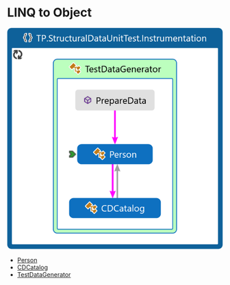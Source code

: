 <!--
//________________________________________________________________________________________________________________
//  Copyright (C) 2024, Mariusz Postol LODZ POLAND.
//
//  To be in touch join the community by pressing the `Watch` button and get started commenting using the 
// discussion panel at https://github.com/mpostol/TP/discussions/182
//
//  by introducing yourself and telling us what you do with this community.
//________________________________________________________________________________________________________________
-->

# LINQ to Object

<!--

## 1. Wprowadzenie

W trakcie tej lekcji będziemy kontynuowali omawianie tematyki dotyczącej danych strukturalnych i możliwość tworzenia kwerend z wykorzystaniem wyrażeń klasy LINQ – przypomnę, że skrót LINQ pochodzi od angielskiego Language Integrated Query, co w tłumaczeniu oznacza zintegrowany język zapytań.

## 2. Jaki mamy problem

### 2.1. Wprowadzenie

Zacznijmy od kilu definicji, wyjaśnień i wskazania kierunków poszukiwań nowych rozwiązań w zakresie usprawnienia zarządzania dostępem do danych zewnętrznych.

### 2.2. Zakres lekcji

Tu jeszcze raz wrócimy do poznanego poprzednio terminu „wyrażenie klasy LINQ” zapisanego zgodnie ze składnią query sysntax - co tłumaczymy jako składnia zapytań - i wtedy przypomnę, czym oprócz składni, różni się wyraźnie tej klasy od innych wyrażeń nie należących do grupy wyrażeń klasy LINQ.

Zgodnie z definicją, wyrażenie to ciąg operacji i operandów. Omówione wcześniej wyrażenie zapisane z wykorzystaniem składni zapytań, na pierwszy rzut oka na taki ciąg nie wygląda, a przecież musi dać się do takiego ciągu sprowadzić, więc być skonwertowane do postaci zgodnej z tą definicją z wykorzystaniem metod rozszerzających, wyrażeń lambda i typów anonimowych.
Wyrażenia LINQ powstały, aby umożliwić zapisanie w języku programowania kwerendy umożliwiające zdalną preselekcję w zewnętrznych repozytoriach danych, przykładowo relacyjnych bazach danych. Ale wcześniej zauważyliśmy, że preselekcja danych ma również sens w przypadku lokalnych danych strukturalnych, czyli pewnego grafu obiektów. Kolejnym zatem wyzwaniem tej lekcji jest omówienie zagadnień związanych z projektowaniem, tworzeniem, utrzymaniem i wykorzystaniem takiej struktury. Tu również spróbujemy odpowiedzieć na pytanie jak LINQ może nam pomóc.

## 3. Praca z kodem

### 3.1. Składnia kwerendy

Zgodnie z planem wróćmy zatem na chwilę do poprzedniej lekcji i przypomnijmy sobie postać wyrażenia LINQ zapisanego z wykorzystaniem składni kwerendy.

Wyrażenie LINQ w postaci kwerendy znajdziemy w omówionej poprzednio metodzie [QuerySyntax][QuerySyntax]:

``` CSharp
    public static string QuerySyntax()
    {
      string[] _words = { "apple", "strawberry", "grape", "peach", "banana" };
      IEnumerable<string> _wordQuery = from word in _words
                                       where word[0] == 'g'
                                       select word;
      return string.Join(";", _wordQuery.ToArray());
    }
```

Jak już mówiłem, zgodnie z definicją wyrażenie to ciąg operacji i operandów, natomiast składnia tekstu w przykładowym kodzie zawiera nowe słowa kluczowe, jak `from`, `where`, `selekt` ale nie wygląda jak ciąg operacji, a przecież musi dać się do takiego ciągu sprowadzić, by moc ten tekst nazywać wyrażeniem. No dobrze, a co jeśli nie. Jakie są konsekwencje. W takim przypadku ponieważ nie będziemy mogli nazwać tego zapisu wyrażeniem to w konsekwencji nie będziemy mogli do niego zastosować semantyki wyrażenia, czyli wiedzy o tym jak jest ono realizowane, inaczej, co ten zapis oznacza.

Zamiast dorabiać nową teorię do prawej strony instrukcji podstawienia, wydaje się, że prościej będzie spróbować konwersji tej składni do znanej nam dobrze składni wyrażenia, które jest ciągiem operacji i ich operandów. Tu trzeba zauważyć, że konwersja - inaczej przekształcenie - z jednej składni do innej oznacza działanie na tekście programu. A to z kolei oznacza, że konwersję tę może dokonać każdy programista.

W konwersji bardzo pomocna, a nawet można powiedzieć niezastąpiona, będzie konstrukcja „metoda rozszerzająca”, którą poznaliśmy wcześniej, kiedy uczyliśmy się podstaw programowania funkcyjnego.

Ale teraz przechodząc do sedna tematu, zacznijmy od tego, że zgodnie z wymaganiami wyrażenia LINQ źródło danych, w naszym przykładzie wartość wyrażenia występującego po słowie kluczowym in musi implementować interfejs IEnumerable. Jeśli tak, to wykorzystajmy koncepcję wspomnianej wcześniej metody rozszerzającej do rozszerzenia właśnie tego interfejsu.

### 3.2. Konwersja składni kwerendy do typowej składni wyrażenia

Korzystając z tej podpowiedzi już czas na poszukanie rozwiązania, które umożliwi nam dokonanie konwersji omówionej składni wyrażenia zapisanej w postaci kwerendy na wyrażenie zapisane w postaci ciągu operacji i ich operandów z wykorzystaniem wspomnianych metod rozszerzających, ale również wyrażeń lambda i typów anonimowych. Wszystkie te konstrukcje poznaliśmy już poprzednio. Ich znaczenie jest fundamentalne, więc jeśli są wątpliwości co do ich pełnego zrozumienia proponuje wrócić do tych tematów przed dalszą kontynuacją rozważań nad wyrażeniem LINQ.

Przykładowy tekst po konwersji znajduje się w metodzie [MethodSyntax][MethodSyntax], 

``` CSharp

    public static string MethodSyntax()
    {
      string[] _words = { "apple", "strawberry", "grape", "peach", "banana" };
      IEnumerable<string> _wordQuery = _words.Where<string>(word => word[0] == 'g').Select<String, String>(word => word);
      return String.Join(";", _wordQuery.ToArray());
    }
```

którą znajdziemy w klasie [LinqMethodSyntaxExamples][LinqMethodSyntaxExamples]. Metoda ta jest testowana w osobnym teście jednostkowym

``` CHarp

    public void MethodSyntaxTest()
    {
      Assert.AreEqual<string>("grape", LinqMethodSyntaxExamples.MethodSyntax());
    }

```
Wynik testu oraz treść metody wskazują, że jest ona funkcjonalnie ekwiwalentną z poprzednio omówioną metodą.

[QuerySyntax]: LINQQueryAndMethodsSyntax/LinqQuerySyntaxExamples.cs#L30-L37
[MethodSyntax]: LINQQueryAndMethodsSyntax/LinqMethodSyntaxExamples.cs#L21-L26
[LinqMethodSyntaxExamples]: LINQQueryAndMethodsSyntax/LinqMethodSyntaxExamples.cs#L19-L47
[MethodSyntaxTest]: ../StructuralDataUnitTest/LinqMethodSyntaxExamplesUnitTest.cs#L21-L24

W omawianym przykładzie pierwszą metodą rozszerzającą, którą wykorzystano w procesie konwersji jest metoda [where]. Oczywiście zbieżność nazw słowa kluczowego `where` w składni zapytań i nazwy metody w transformacji tego tekstu do ciągu operacji i ich operandów nie jest przypadkowa. Innymi słowy nazwa metody jest ekwiwalentna do słowa kluczowego where w składni kwerendy.

Używając skrótu „go to definition” menu kontekstowego albo klawisza F12 przeniesiemy się do definicji metody where. Po przewinięciu kilku ekranów widać, że znajduje się ona w statycznej klasie `Enumerable` biblioteki .NET. 

- filmik

Klasa ta zawiera również wszystkie pozostałe metody, które są niezbędne do realizacji opisanej operacji konwersji. To ważne stwierdzenie i warto je zapamiętać dla zrozumienia odpowiedzi na postawione już wcześniej zadane co to jest wyrażenie LINQ i czym się ono różni od wyrażeń nie należących do tej kategorii wyrażeń. Jak wspomniałem, to pytanie padło już wcześniej , ale wrócimy do niego jeszcze raz.

Kolejnym słowem kluczowym w składni kwerendy jest `selekt`. I znów możemy zastosować metodę rozszerzającą interfejsu `IEnumerable`, ponieważ metoda where zwraca obiekt implementujący ten interfejs. Jak widzimy z definicji klasy Enumerable większość metod rozszerzających zlokalizowanych w klasie Enumerable to funkcje zwracające obiekty implementujące wspomniany interfejs.

Wróćmy ponownie do tekstu omawianej metody, która zawiera wyrażenie LINQ po konwersji do postaci ciągu operacji.

Mając wiedzę na temat konwersji kwerendy LINQ do postaci sekwencji wywołań metod zastanówmy się teraz co zrobić z konstrukcjami występującymi po słowach kluczowych where i selekt. Na pierwszy rzut oka wyglądają jak wyrażenia i faktycznie ich składnia jest zgodna ze składnią wyrażenia. Jednak metoda where jest wywoływana na rzecz ciągu elementów, a zatem to wyrażenie musi być wykonywane na rzecz każdego elementu w źródle danych. W tym przypadku sprawdzamy czy pierwsza litera każdego słowa w tablicy to g. Aby to było możliwe zgodnie z semantyką języka musimy je zastąpić metodą, która będzie miała jeden parametr o typie zgodnym z typem elementu w źródle i będzie zwracała wartość true lub false. Ponieważ nie możemy do metody przesłać innej metody jako argumentu, wykorzystajmy koncepcję delegacji, więc referencji do metody. Dodatkowo możemy to zapisać jako funkcja anonimowa z wykorzystaniem składni wyrażenia lambda.

Podobnie możemy postąpić z wyrażeniem występującym po słowie selekt i zastąpić je delegacją do metody zapisanej jak wyrażenie lambda. W naszym przykładzie ta metoda zwraca wartość argumentu aktualnego, a więc robi nic i dlatego z następnego przykładu została usunięta.

Popatrzmy teraz na tekst metody otrzymanej w wynik przekształcenia kwerendy w kontekście testu jednostkowego. Test pokazuje, że rezultat jest identyczny jak dla metody wykorzystującej zapis w postaci kwerendy LINQ.

Zbadajmy zatem, czy po konwersji kwerendy LINQ do postaci ciągu operacji nadal zachowuje on cechy wskazujące, że podobnie jak poprzednio wyrażenie nie jest wykonywane w instrukcji podstawienia, a tylko konwertowane do obiektu reprezentującego to wyrażenie w celu przygotowania do ewentualnego dalszego tłumaczenia na postać zgodną z językiem zapytań obowiązującym dla wybranego repozytorium, przykładowo relacyjnej bazy danych. W trakcie następnej lekcji omówimy właśnie taki przykład, w którym wyrażenie LINQ będzie konwertowane do postaci kwerendy SQL zgodnie z wymaganiami tego repozytorium.

Aby to sprawdzić, podobnie jak poprzednio, modyfikujemy źródło danych pomiędzy instrukcją podstawienia wartości otrzymanego z wyrażenia po konwersji do zmiennej _wordQuery i instrukcją sprawdzającą ostateczny wynik w teście jednostkowym. Ponieważ w wyniku spodziewamy się listy słów na g, a otrzymujemy pusty string, możemy postawić tezę, że operacja wyznaczenia wartości jest odroczona podobnie jak poprzednio, natomiast w linii

``` CSharp
  IEnumerable<string> _wordQuery = _words.Where<string>(word => word[0] == 'g');
```

do zmiennej `_wordQuery` będzie podstawiana jakaś wartość reprezentująca tylko opis wyrażenia, które znajduje się po prawej stronie znaku podstawienia. Innymi słowy składnia wyrażenia LINQ nie ma znaczenia dla jego cech. Innymi słowy zapisanie wyrażenia w postaci kwerendy lub ciągu operacji nie ma wpływu na semantyke tego zapisu. W obu przypadkach mówić o wyrażeniu LINQ bez względu na postać zapisu. Ponieważ zachowanie wyrażeń LINQ znacznie odbiega od zachowań innych wyrażeń, które do tej grupy nie należą musimy wrócić do pytania, jak je rozróżnić.

Wcześniej mówiliśmy, że konwersja do postaci ciągu operacji wymaga użycia metod rozszerzających zdefiniowanych w klasie Enumerable. Jak wiemy dla każdego typu można utworzyć własne metody rozszerzające, więc do `IEnumerable` również. Jest zatem możliwe, aby w ciągu omawianych operacji użyć również tych własnych metod. To oczywiście jest możliwe, ale wyrażenie przestanie być wyrażeniem LINQ i w rezultacie nie będzie mogło być konwertowane do kwerendy, która możne być wykonywana zdalnie w zewnętrznym repozytorium jako ekwiwalentna operacja. Użycie w wyrażeniu wyłącznie metod należących do klasy `Enumerable` jest pierwszym wyróżnikiem wyrażenia klasy LINQ, ale nie jedynym.

W przykładowym programie, który ilustrował proces konwersji składni kwerendy wyrażenia LINQ do postaci ciągu operacji, użyto wyrażeń lambda jako operandów dla tych operacji. Tu warto sobie zadać pytani, czy w ich miejsce można użyć delegacji do własnych metod nazwanych. Odpowiedź jest, że oczywiście tak, tylko w takim przypadku trzeba sobie zdawać sprawę z faktu, że takie metody mogą nie być znane w zewnętrznym repozytorium i jak się do nich odwołać w kwerendzie zapisanej w języku dedykowanym dla tego repozytorium. I to jest kolejne kryterium pozwalające na odróżnienie wyrażeń klasy LINQ.

Aby opisać kolejne musimy dokonać analizy następnej metody testowej i związanej z nią metody bibliotecznej [AnonymousType]. 

``` CSharp
    public static string AnonymousType()
    {
      Customer[] customers = new Customer[] { new Customer() { City = "Phoenix", Name = "Name1", Revenue=11.0E3F  },
                                              new Customer() { City = "NewYork", Name = "Name2", Revenue=12.0E4F   },
                                              new Customer() { City = "Phoenix", Name = "Name3", Revenue=13.0E4F   },
                                              new Customer() { City = "Washington", Name = "Name4", Revenue=14.0E4F   }
      };
      var _customerQuery = customers.Where(_customer => _customer.City == "Phoenix").Select(_customer => new { _customer.Name, _customer.Revenue });
      return String.Join("; ", _customerQuery.Select(x => $"{x.Name}:{x.Revenue.ToString("F", CultureInfo.InvariantCulture)}").ToArray<string>());
    }
```

Metoda ta wybiera z tablicy elementów 'Customer' wszystkie pozycje w których property City == "Phoenix". Na ich podstawie zwracany jest ciąg wartości typu anonimowego. W metodzie selekt do tworzenia nowych wartości użyto typu anonimowego. Tu jednak rodzi się wątpliwość, czy użycie tego typu jest niezbędne. Czy można w metodzie selekt tworzyć nowe wartości korzystając z własnego typu nazwanego. W ramach pracy domowej proponuję sprawdzić to oraz to czy wyrażenie nadal będzie miało cechy wyrażenia klasy LINQ. Tu jednak zauważmy, że własny typ może nie być znany w kontekście języka kwerend używanego dla wybranego zewnętrznego repozytorium danych. Typy anonimowe to zbiór wartości, który zawsze można przekształcić do ciągu par {klucz, wartość}, co jest reprezentacją łatwo dającą się użyć w kontekście dowolnego języka kwerend dla zewnętrznego repozytorium danych.

### 3.3. Lokalne dane strukturalne 

Relatywnie dużo czasu poświęciliśmy na omówienie wyrażenia LINQ w kontekście danych strukturalnych zgromadzonych i udostępnianych przez zewnętrzne repozytoria danych ale wszystkie operacje w przykładowym tekście programu były wykonywane na danych lokalnych. Choć były to dane złożone, przykładowo tablica, to nie reprezentowały relacji pomiędzy niezależnymi obiektami, więc nie korzystaliśmy z danych strukturalnych. Przyjrzyjmy się teraz jak projektować, tworzyć, utrzymywać i wykorzystywać takie struktury. Tu również spróbujemy odpowiedzieć na pytanie jak LINQ może nam pomóc. W szczególności, jeśli jest potrzeba odrębnej preselekcji danych w przypadku lokalnych danych strukturalnych, czyli pewnego grafu obiektów.

Podstawowym sposobem tworzenia danych strukturalnych jest definiowanie własnych klas i łączenie ich z wykorzystaniem referencji. Takie właśnie podejście ilustruje definicja klas dla przykładowej struktury, którą omówiliśmy wczesniej. Kod ten znajduje się w projekcie testów jednostkowych i zawiera dwie klasy, pomiędzy którymi występują relacje.

Popatrzmy teraz na analizę graficzną kodu. W rezultacie po zmianie ustawień filtrowania możemy wspomniane relacje pomiędzy klasami zobaczyć na rysunku. W przypadku danych lokalnych relacje pomiędzy obiektami są realizowane za pośrednictwem zmiennych referencyjnych.

-->

![PersonCodeMap](../.Media/PersonCodeMap.png)

- [Person][Person]
- [CDCatalog][CDCatalog]
- [TestDataGenerator][TestDataGenerator]

<!--

Przykład to klasy [Person][Person] i [CDCatalog][CDCatalog], które zostały zdefiniowane w klasie [TestDataGenerator][TestDataGenerator]. W kodzie programu widzimy, że klasa [CDCatalog][CDCatalog] ma odwołania, więc referencję, do obiektu klasy [Person][Person], aby reprezentować informacje o autorze płyty CD. Jest to relacja jeden do jeden. Natomiast klasa [Person][Person] zawiera kolekcję płyt wydanych przez jednego autora, więc ma referencje do obiektów klasy [CDCatalog][CDCatalog]. Tym razem relacja jest jeden do wielu. Te referencje są dostępne jako obiekt implementujący `IEnumerable`, a taki obiekt może być wykorzystany jako źródło danych i być użyty w instrukcji foreach i wyrażeniu LINQ.

Alternatywnym sposobem tworzenia danych strukturalnych jest wykorzystanie dedykowanego edytora, który pozwala na definiowanie danych z wykorzystaniem interfejsu graficznego. Aby rozpocząć pracę, w wybranym miejscu projektu należy dodać składnik `DataSet`, który znajdziemy w zestawie dostępnych składników Visual Studio. Łatwiej go znaleźć, jeśli ograniczmy liczbę wyświetlanych składników przez wybór Data na drzewku kategorii. Używając tego podejścia - dla porównania - proponuję zdefiniować funkcjonalnie ekwiwalentną strukturę danych do omówionej poprzednio. Nazwijmy ją `Catalog`.

Po utworzeniu pojawia się nowy wieloskładnikowy element w wybranym miejscu. Klikając dwa razy w element grupujący te składniki, pojawia się z kolei edytor graficzny. Pozwala on dodać tabele danych, ich wiersze i zdefiniować relacje pomiędzy nimi. Ja wstępnie przygotowałem dwie DataTable (tabele danych) analogicznie do klas z poprzedniego przykładu. Pomiędzy nimi zdefiniowałem również relację jak poprzednio. Właściwości tej relacji możemy również edytować w osobnym okienku edytora, które otwieramy z menu kontekstowego. Poprzednio zdefiniowane klasy będę wykorzystywał w testach jednostkowych do zainicjowania, tak zdefiniowanej struktury danych, co potwierdza ich ekwiwalentność z punktu widzenie reprezentowanej informacji.

Zaprojektowanie tej struktury skutkuje automatycznie wygenerowanym tekstem programu, który ją implementuje w klasie częściowej. Widzimy, że tym razem program zawiera wiele klas, z których każda reprezentuje dedykowane informacje. Całą strukturę reprezentuje klasa [Catalog][CatalogDataSet], a wszystkie pozostałe są zdefiniowane jako jej klasy częściowe. Autora reprezentuje klasa o nazwie [PersonRow][PersonRow], natomiast płytę CD [CDCatalogEntityRow][CDCatalogEntityRow].

[CatalogDataSet]: 
[PersonRow]: 
[CDCatalogEntityRow]: 

Ponieważ klasa [Catalog][CatalogDataSet] jest klasą częściową możemy w osobnym pliku zaimplementować własną funkcjonalność. Podobnie jak poprzednio umieszczono tu trzy metody implementujące na trzy różne sposoby ten sam algorytm, a mianowicie wybór listy osób wskazanych przez parametr metody. Do implementacji tych wrócimy w kontekście testów jednostkowych, które użyjemy do bardziej szczegółowej analizy porównawczej tych trzech implementacji.

Ponieważ wygenerowany teks klasy [Catalog][CatalogDataSet] to ponad 1000 linii, proponuję teraz dokonać jego analizy korzystając z funkcji Show on Code Map. Otrzymana reprezentacja graficzna tekstu zawiera opis zawartości wygenerowanych klas i pokazuje relacje pomiędzy nimi. Celem analizy jest znalezienie podobnych relacji, jakie mieliśmy poprzednio w klasach utworzonych ręcznie.

Analiza z wykorzystaniem tego narzędzia wymaga odpowiedniego wykorzystania filtrów tak, aby na ekranie znalazły się tylko istotne składniki definicji. W tym przypadku szukamy klasy [PersonRow][PersonRow] i składnika udostępniającego relacje do obiektów klasy [CDCatalogEntityRow][CDCatalogEntityRow]. Ta relacja wiele do jednego pomiędzy [PersonRow][PersonRow] i [CDCatalogEntityRow][CDCatalogEntityRow] jest zaimplementowana jako metoda GetCDCatalogRows, która zwraca tablicę obiektów typu [CDCatalogEntityRow][CDCatalogEntityRow].

Przejdźmy teraz do wyszukania relacji w drugą stronę a mianowicie relacji, która połączy płytę CD z jej autorem. I znowu musimy odpowiednio skonfigurować filtry wyświetlania, aby obrazek był czytelny dla potrzeb tej prezentacji. W klasie [CDCatalogEntityRow][CDCatalogEntityRow] relacja jeden do jednego łącząca odpowiedni obiekt typu [PersonRow][PersonRow] jest zrealizowana przez property (właściwość) o nazwie takiej jak klasa docelowa, a mianowicie [PersonRow][PersonRow].

Przejdzmy teraz do analizy dodanych metod w kontekście testów jednostkowych filtrujących dane z tak utworzonej struktury. Metody te zlokalizowano jako składowe klasy [Catalog][CatalogDataSet], a właściwie w jej wewnętrznej klasie [PersonRow][PersonRow].
W pierwszej użyto instrukcję foreach i wewnętrzną instrukcję if odpowiedzialną za filtrowanie zawartości tabeli zgodnie z wartością parametru metody.

``` CSharp
      public IEnumerable<PersonRow> FilterPersonsByLastName_ForEach(string lastName)
      {
        List<PersonRow> _result = new List<PersonRow>();
        foreach (PersonRow _row in this)
          if (_row.LastName.Equals(lastName))
            _result.Add(_row);
        return _result;
      }
```

W teście oprócz zwracanej przez metodę wartości badany jest również typ zwracanego obiektu oraz wynik wywołania jego metody ToString. Z rezultatu widzimy, że zwracany jest obiekt generycznej klasy `List`, której parametrem typu jest [PersonRow][PersonRow]. To kolejny dowód na to, że w tym przypadku wynikiem jest kolekcja wybranych wartości, a więc wynik działania wspomnianych instrukcji.

W kolejnym teście [FilterPersonsByLastName_ForEachTest][FBLN_ForEachTest] badamy zwracany rezultat metody implementującej ten sam algorytm filtrowania, ale zaimplementowany z użyciem wyrażenia LINQ zapisanego jako ciąg operacji z wykorzystaniem metod rozszerzających. Tm razem zwracany typ obiektu wyniku działania metody jest inny, co ponownie potwierdza, że w przypadku wyrażeń klasy LINQ zwracana jest obiektowa reprezentacja samego wyrażenia, a nie wynik jego działania.

Ostatni test dotyczy implementacji metody wykorzystującej wyrażenie LINQ zapisane zgodnie ze składnią kwerendy. Tym razem wynik jest identyczny do poprzedniego, co potwierdza, że rezultat użycia wyrażenia LINQ jest zawsze taki sam niezależnie od użytej składni. Oczywiście to twierdzenie jest prawdziwe tak długo jak długo kompilator radzi sobie z tłumaczeniem tekstu programu na postać umożliwiającą takie przekształcenie w trakcie jego realizacji.

[FBLN_ForEachTest]: FilterPersonsByLastName_ForEachTest
[FBLN_QuerySyntaxTest]: FilterPersonsByLastName_QuerySyntaxTest
[FBLN_MethodSyntaxTest]: FilterPersonsByLastName_MethodSyntaxTest

## 4. Praca domowa i zakończenie

Na koniec lekcji, jak zwykle, praca domowa.

W przykładzie ilustrującym konwersję kwerendy LINQ do postaci wyrażenia zapisanego jako ciąg operacji należy dokonać kilku istotnych modyfikacji.

Tekst programu znajdziemy w klasie LinqMethodSyntaxExamples, gdzie zdefiniowano trzy metody z wykorzystaniem zapisu wyrażenia LINQ jako ciągu operacji.

W tych metodach należy:

- Zastąpić użyte metody rozszerzające własnymi metodami
- Zastąpić wyrażenia lambda delegacjami do własnych metod nazwanych
- Zastąpić typ anonimowy własnym typem nazwanym
- Zmodyfikować odpowiednio testy jednostkowe

Najlepiej zrobić to w osobnej klasie.

W tej lekcji to już wszystko. Dziękuję za poświęcony czas i zapraszam do obejrzenia następnej lekcji w której pójdziemy krok naprzód i wykorzystamy wyrażenie LINQ do preselekcji danych z zewnętrznego źródła. Będzie nim relacyjna baza danych.

[MP1]

Praca domowa- wykorzystać metody nazwane i sprawdzić rezultat.

-->

[TestDataGenerator]: ../StructuralDataUnitTest/Instrumentation/TestDataGenerator.cs#L17-L73
[Person]: ../StructuralDataUnitTest/Instrumentation/TestDataGenerator.cs#L29-L47
[CDCatalog]: ../StructuralDataUnitTest/Instrumentation/TestDataGenerator.cs#L61-L72

